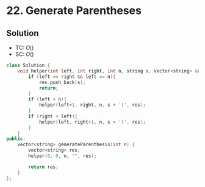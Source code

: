 # 22. Generate Parentheses

<!-- ## Intution -->

## Solution
* TC: $O()$
* SC: $O()$
```cpp
class Solution {
    void helper(int left, int right, int n, string s, vector<string> &res){
        if (left == right && left == n){
            res.push_back(s);
            return;
        }
        if (left < n){
            helper(left+1, right, n, s + '(', res);
        }
        if (right < left){
            helper(left, right+1, n, s + ')', res);
        }
    }
public:
    vector<string> generateParenthesis(int n) {
        vector<string> res;
        helper(0, 0, n, "", res);

        return res;
    }
};
```
